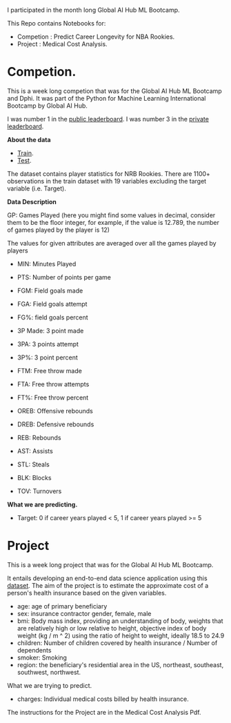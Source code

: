 I participated in the month long Global AI Hub ML Bootcamp.

This Repo contains Notebooks for:

* Competion : Predict Career Longevity for NBA Rookies.
* Project : Medical Cost Analysis.


# Competion.
This is a week long competion that was for the Global AI Hub ML Bootcamp and Dphi.
It was part of the Python for Machine Learning International Bootcamp by Global AI Hub.

I was number 1 in the [public leaderboard](https://dphi.tech/challenges/299/leaderboard/public/). 
I was number 3 in the [private leaderboard](https://dphi.tech/challenges/299/leaderboard/private/).

**About the data**

* [Train](/longevity_train.csv).
* [Test](/longevity_test.csv).

The dataset contains player statistics for NRB Rookies. There are 1100+ observations in the train dataset with 19 variables excluding the target variable (i.e. Target).

**Data Description**

GP: Games Played (here you might find some values in decimal, consider them to be the floor integer, for example, if the value is 12.789, the number of games played by the player is 12)


The values for given attributes are averaged over all the games played by players

* MIN:  Minutes Played

* PTS: Number of points per game

* FGM: Field goals made

* FGA: Field goals attempt

* FG%: field goals percent

* 3P Made: 3 point made

* 3PA: 3 points attempt

* 3P%: 3 point percent

* FTM: Free throw made

* FTA: Free throw attempts

* FT%: Free throw percent

* OREB: Offensive rebounds

* DREB: Defensive rebounds

* REB: Rebounds

* AST: Assists

* STL: Steals

* BLK: Blocks

* TOV: Turnovers

**What we are predicting.**

* Target: 0 if career years played < 5, 1 if career years played >= 5

# Project

This is a week long project that was for the Global AI Hub ML Bootcamp.

It entails developing an end-to-end data science application using this [dataset](/insurance.csv). The aim of the project is to estimate the approximate cost of a person's health insurance based on the given variables.

* age: age of primary beneficiary 
* sex: insurance contractor gender, female, male 
* bmi: Body mass index, providing an understanding of body, weights that are relatively high or low relative to height, objective index of body weight (kg / m ^ 2) using the ratio of height to weight, ideally 18.5 to 24.9 
* children: Number of children covered by health insurance / Number of dependents
* smoker: Smoking
* region: the beneficiary's residential area in the US, northeast, southeast, southwest, northwest.

What we are trying to predict.

* charges: Individual medical costs billed by health insurance.

The instructions for the Project are in the Medical Cost Analysis Pdf.

